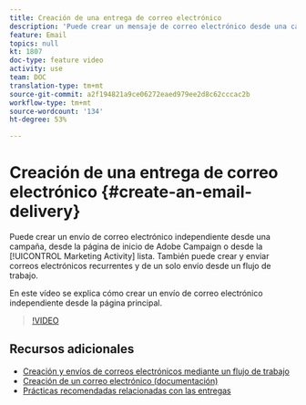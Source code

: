 ```yaml
---
title: Creación de una entrega de correo electrónico
description: 'Puede crear un mensaje de correo electrónico desde una campaña, desde la página de inicio de Adobe Campaign o desde la lista de actividad de marketing. También puede crear correos electrónicos recurrentes y de un solo envío a partir de un flujo de trabajo. En este vídeo se explica cómo crear un envío de correo electrónico desde la página principal. '
feature: Email
topics: null
kt: 1807
doc-type: feature video
activity: use
team: DOC
translation-type: tm+mt
source-git-commit: a2f194821a9ce06272eaed979ee2d8c62cccac2b
workflow-type: tm+mt
source-wordcount: '134'
ht-degree: 53%

---
```



# Creación de una entrega de correo electrónico {#create-an-email-delivery}

Puede crear un envío de correo electrónico independiente desde una campaña, desde la página de inicio de Adobe Campaign o desde la [!UICONTROL Marketing Activity] lista. También puede crear y enviar correos electrónicos recurrentes y de un solo envío desde un flujo de trabajo.

En este vídeo se explica cómo crear un envío de correo electrónico independiente desde la página principal.

>[!VIDEO](https://video.tv.adobe.com/v/23721?quality=12)

## Recursos adicionales

* [Creación y envíos de correos electrónicos mediante un flujo de trabajo](/help/communication-channels/email/create-and-send-emails-via-workflow.md)
* [Creación de un correo electrónico (documentación)](https://docs.adobe.com/content/help/en/campaign-standard/using/communication-channels/email-messages/creating-an-email.html)
* [Prácticas recomendadas relacionadas con las entregas](https://docs.adobe.com/content/help/es-ES/campaign-standard/using/communication-channels/delivery-bestpractices/delivery-best-practices.html)
